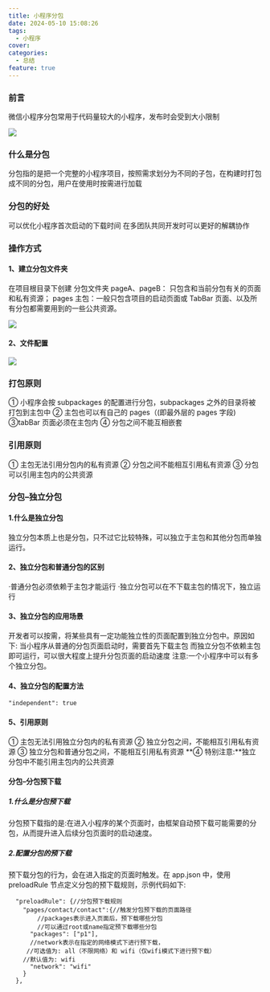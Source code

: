 ```yaml
---
title: 小程序分包
date: 2024-05-10 15:08:26
tags:
  - 小程序
cover:
categories:
  - 总结
feature: true
---
```


### 前言

微信小程序分包常用于代码量较大的小程序，发布时会受到大小限制

![](http://chlblog.oss-cn-guangzhou.aliyuncs.com/fenbao1.png?Expires=1719180409&OSSAccessKeyId=TMP.3Kj7sPiLsN9HKQgooA3NK9dk22iqEhnvVPL8D66MTWBM6goUwiN1SQESPV8Yjfw3xmgr28VK2hbFjs7TjjwRYrJvgtMCea&Signature=LjXflLOnGoXrIBhymHNeQ6DqL%2B4%3D)

### 什么是分包

分包指的是把一个完整的小程序项目，按照需求划分为不同的子包，在构建时打包成不同的分包，用户在使用时按需进行加载

### 分包的好处

可以优化小程序首次启动的下载时间
在多团队共同开发时可以更好的解耦协作

### 操作方式

#### 1、建立分包文件夹

在项目根目录下创建
分包文件夹 pageA、pageB： 只包含和当前分包有关的页面和私有资源；
pages 主包：一般只包含项目的启动页面或 TabBar 页面、以及所有分包都需要用到的一些公共资源。

![](http://chlblog.oss-cn-guangzhou.aliyuncs.com/fenbao1.png?Expires=1719180409&OSSAccessKeyId=TMP.3Kj7sPiLsN9HKQgooA3NK9dk22iqEhnvVPL8D66MTWBM6goUwiN1SQESPV8Yjfw3xmgr28VK2hbFjs7TjjwRYrJvgtMCea&Signature=LjXflLOnGoXrIBhymHNeQ6DqL%2B4%3D)

#### 2、文件配置

![](https://chlblog.oss-cn-guangzhou.aliyuncs.com/fenbao3.png?Expires=1719180461&OSSAccessKeyId=TMP.3Kj7sPiLsN9HKQgooA3NK9dk22iqEhnvVPL8D66MTWBM6goUwiN1SQESPV8Yjfw3xmgr28VK2hbFjs7TjjwRYrJvgtMCea&Signature=GgqK8W7aylWJ4Xc8UA0Q%2B702ki8%3D)

### 打包原则

① 小程序会按 subpackages 的配置进行分包，subpackages 之外的目录将被打包到主包中
② 主包也可以有自己的 pages（(即最外层的 pages 字段)
③tabBar 页面必须在主包内
④ 分包之间不能互相嵌套

### 引用原则

① 主包无法引用分包内的私有资源
② 分包之间不能相互引用私有资源
③ 分包可以引用主包内的公共资源

### 分包–独立分包

#### 1.什么是独立分包

独立分包本质上也是分包，只不过它比较特殊，可以独立于主包和其他分包而单独运行。

#### 2、独立分包和普通分包的区别

·普通分包必须依赖于主包才能运行
·独立分包可以在不下载主包的情况下，独立运行

#### 3、独立分包的应用场景

开发者可以按需，将某些具有一定功能独立性的页面配置到独立分包中。原因如下:
当小程序从普通的分包页面启动时，需要首先下载主包
而独立分包不依赖主包即可运行，可以很大程度上提升分包页面的启动速度
注意:一个小程序中可以有多个独立分包。

#### 4、独立分包的配置方法

```
"independent": true
```

#### 5、引用原则

① 主包无法引用独立分包内的私有资源
② 独立分包之间，不能相互引用私有资源
③ 独立分包和普通分包之间，不能相互引用私有资源
**④ 特别注意:**独立分包中不能引用主包内的公共资源

#### 分包–分包预下载

##### 1.什么是分包预下载

分包预下载指的是:在进入小程序的某个页面时，由框架自动预下载可能需要的分包，从而提升进入后续分包页面时的启动速度。

##### 2.配置分包的预下载

预下载分包的行为，会在进入指定的页面时触发。在 app.json 中，使用 preloadRule 节点定义分包的预下载规则，示例代码如下:

```
  "preloadRule": {//分包预下载规则
    "pages/contact/contact":{//触发分包预下载的页面路径
    	//packages表示进入页面后，预下载哪些分包
    	//可以通过root或name指定预下载哪些分包
      "packages": ["p1"],
      //network表示在指定的网络模式下进行预下载，
	 //可选值为: all（不限网络）和 wifi（仅wifi模式下进行预下载）
	//默认值为: wifi
      "network": "wifi"
    }
  },

```
